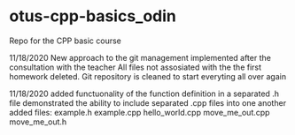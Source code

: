 # otus-cpp-basics_odin
Repo for the CPP basic course

11/18/2020
New approach to the git management implemented after the consultation with the teacher
All files not assosiated with the the first homework deleted. 
Git repository is cleaned to start everyting all over again

11/18/2020
added functuonality of the function definition in a separated .h file
demonstrated the ability to include separated .cpp files into one another
added files:
  example.h
  example.cpp
  hello_world.cpp
  move_me_out.cpp
  move_me_out.h

